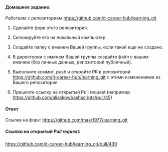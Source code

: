 #### Домашнее задание:

Работаем с репозиторием https://github.com/it-career-hub/learning_git 


1. Сделайте форк этого репозитория. 

2. Склонируйте его на локальный компьютер. 

3. Создайте папку с именем Вашей группы, если такой еще не создано. 

4. В директории с именем Вашей группы создайте файл с вашим именем (без личных данных, репозиторий публичный). 

5. Выполните коммит, push и откройте PR в репозиторий https://github.com/it-career-hub/learning_git с этими изменениями из Вашего репозитория

6. Пришлите ссылку на открытый Pull request (например https://github.com/aliaskov/bashscripts/pull/45)

#### Ответ
Ссылка на форк: https://github.com/maxr1977/learning_git


##### Ссылка на открытый Pull request:
https://github.com/it-career-hub/learning_git/pull/430